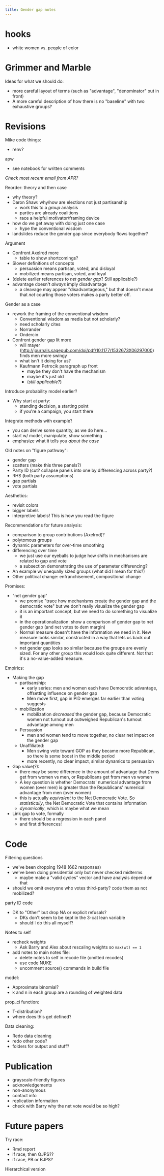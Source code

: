 ```yaml
---
title: Gender gap notes
---
```



# hooks

- white women vs. people of color

# Grimmer and Marble


Ideas for what we should do:

- more careful layout of terms (such as "advantage", "denominator" out in front)
- A more careful description of how there is no "baseline" with two exhaustive groups?




# Revisions

Mike code things:

- renv?

apw

- see notebook for written comments

*Check most recent email from APR?*

Reorder: theory and then case

- why theory?
- Daron Shaw: why/how are elections not just partisanship
  - work this to a *group* analysis
  - parties are already coalitions
  - race a helpful motivator/framing device
- how do we get away with doing just one case
    - hype the conventional wisdom
- landslides reduce the gender gap since everybody flows together?



Argument

- Confront Axelrod more
  - table to show shortcomings?
- Slower definitions of concepts
  - persuasion means partisan, voted, and disloyal
  - mobilized means partisan, voted, and loyal
- (delete earlier references to *net gender gap*? Still applicable?)
- advantage doesn't *always* imply disadvantage
  - a cleavage may appear "disadvantageous," but that doesn't mean that *not* courting those voters makes a party better off.

Gender as a case

- rework the framing of the conventional wisdom
  - Conventional wisdom as media but not scholarly?
  - need scholarly cites
  - Norrander
  - Ondercin
- Confront gender gap lit more
  - will mayer (http://journals.sagepub.com/doi/pdf/10.1177/1532673X06297000) finds men more swingy
  - what isn't it doing for us?
  - Kaufmann Petrocik paragraph up front
    - maybe they don't have the mechanism
    - maybe it's just old
    - (*still applicable?*)



Introduce probability model earlier?

- Why start at party:
  - standing decision, a starting point
  - if you're a campaign, you start there


Integrate methods with example?

- you can derive some quantity, as we do here...
- start w/ model, manipulate, show something
- emphasize what it tells you *about the case*

Old notes on "figure pathway":

- gender gap
- scatters (make this three panels?)
- Party ID (cut? collapse panels into one by differencing across party?)
- RHS (both party assumptions)
- gap partials
- vote partials


Aesthetics:

- revisit colors
- bigger labels
- interpretive labels! This is how you read the figure


Recommendations for future analysis:

- comparison to group contributions (Axelrod)?
- polytomous groups
- dynamic parameters for over-time smoothing
- differencing over time
  - we just use our eyeballs to judge how shifts in mechanisms are related to gap and vote
  - a subsection demonstrating the use of parameter differencing?
- An example w/ unequally sized groups (what did I mean for this?)
- Other political change: enfranchisement, compositional change


Promises:

- "net gender gap"
  - we promise "trace how mechanisms create the gender gap and the democratic vote" but we don't really visualize the gender gap 
  - it is an important concept, but we need to do something to visualize it
  - in the operationalization: show a comparison of gender gap to net gender gap (and net votes to dem margin)
  - Normal measure doesn't have the information we need in it. New measure looks similar, constructed in a way that lets us back out important quantities
  - net gender gap looks so similar because the groups are evenly sized. For any other group this would look quite different. Not that it's a no-value-added measure.

Empirics:

- Making the gap
  - partisanship:
    - early series: men and women each have Democratic advantage, offsetting influence on gender gap
    - Men move first, gap in PID emerges far earlier than voting suggests
  - mobilization
    - mobilization *decreased* the gender gap, because Democratic women not turnout out outweighed Republican's turnout advantage among men
  - Persuasion
    - men and women tend to move together, no clear net impact on the gender gap
  - Unaffiliated:
    - Men swing vote toward GOP as they became more Republican, so there is some boost in the middle period
    - more recently, no clear impact, similar dynamics to persuasion
- Gap value(?): 
  - there may be some difference in the amount of advantage that Dems get from women vs men, or Republicans get from men vs women
  - A key question is whether Democrats' numerical advantage from women (over men) is greater than the Republicans' numerical advantage from men (over women)
  - this is actually *equivalent* to the Net Democratic Vote. So *statistically*, the Net Democratic Vote that contains information 
  - *dynamically*, which is maybe what we mean
- Link gap to vote, formally
  - there should be a regression in each panel
  - and first differences!




# Code

Filtering questions

- we've been dropping 1948 (662 responses)
- we've been doing presidential only but never checked midterms
  + maybe make a "valid cycles" vector and have analysis depend on that
- should we omit everyone who votes third-party? code them as not mobilized?


party ID code

- DK to "Other" but drop NA or explicit refusals?
  + DKs don't seem to be kept in the 3-cat lean variable
  + should I do this all myself?

Notes to self

- recheck weights
  - Ask Barry and Alex about rescaling weights so `max(wt) == 1`
- add notes to main notes file:
  + delete notes to self in recode file (omitted recodes)
  + use code NUKE
  + uncomment source() commands in build file

model:

- Approximate binomial? 
- k and n in each group are a rounding of weighted data

prop_ci function:

- T-distribution?
- where does this get defined?

Data cleaning:

- Redo data cleaning
- redo other code?
- folders for output and stuff?






# Publication

- grayscale-friendly figures
- acknowledgements
- non-anonymous
- contact info
- replication information
- check with Barry why the net vote would be so high?



# Future papers

Try race:

- Rmd report
- if race, then QJPS??
- if race, PB or BJPS?

Hierarchical version




